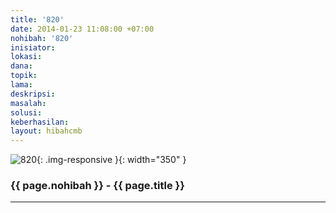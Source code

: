 ```yaml
---
title: '820'
date: 2014-01-23 11:08:00 +07:00
nohibah: '820'
inisiator: 
lokasi: 
dana: 
topik: 
lama: 
deskripsi: 
masalah: 
solusi: 
keberhasilan: 
layout: hibahcmb
---
```


![820](/static/img/hibahcmb/820.png){: .img-responsive }{: width="350" }

### {{ page.nohibah }} - {{ page.title }}

---
